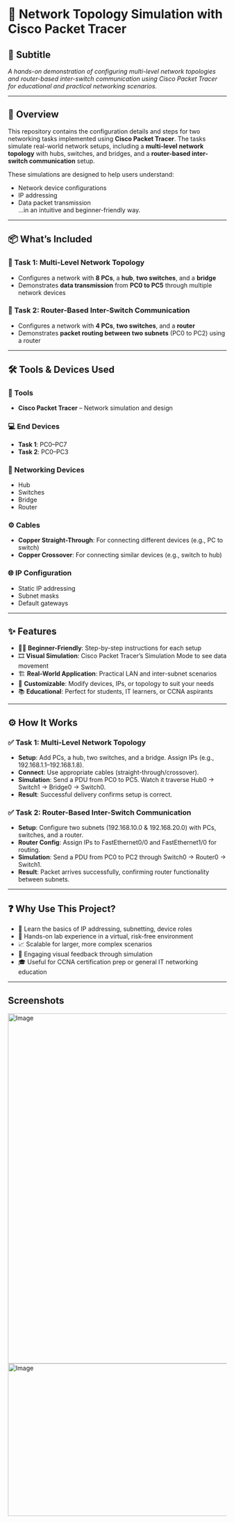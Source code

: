 # 📡 Network Topology Simulation with Cisco Packet Tracer

## 📝 Subtitle  
*A hands-on demonstration of configuring multi-level network topologies and router-based inter-switch communication using Cisco Packet Tracer for educational and practical networking scenarios.*

---

## 📘 Overview

This repository contains the configuration details and steps for two networking tasks implemented using **Cisco Packet Tracer**. The tasks simulate real-world network setups, including a **multi-level network topology** with hubs, switches, and bridges, and a **router-based inter-switch communication** setup.

These simulations are designed to help users understand:
- Network device configurations  
- IP addressing  
- Data packet transmission  
...in an intuitive and beginner-friendly way.

---

## 📦 What’s Included

### 🔷 Task 1: Multi-Level Network Topology
- Configures a network with **8 PCs**, a **hub**, **two switches**, and a **bridge**  
- Demonstrates **data transmission** from **PC0 to PC5** through multiple network devices

### 🔶 Task 2: Router-Based Inter-Switch Communication
- Configures a network with **4 PCs**, **two switches**, and a **router**  
- Demonstrates **packet routing between two subnets** (PC0 to PC2) using a router

---

## 🛠️ Tools & Devices Used

### 🧰 Tools
- **Cisco Packet Tracer** – Network simulation and design

### 💻 End Devices
- **Task 1**: PC0–PC7  
- **Task 2**: PC0–PC3

### 🔌 Networking Devices
- Hub  
- Switches  
- Bridge  
- Router

### ⚙️ Cables
- **Copper Straight-Through**: For connecting different devices (e.g., PC to switch)  
- **Copper Crossover**: For connecting similar devices (e.g., switch to hub)

### 🌐 IP Configuration
- Static IP addressing  
- Subnet masks  
- Default gateways

---

## ✨ Features

- 🧑‍🎓 **Beginner-Friendly**: Step-by-step instructions for each setup
- 🎞️ **Visual Simulation**: Cisco Packet Tracer’s Simulation Mode to see data movement
- 🏗️ **Real-World Application**: Practical LAN and inter-subnet scenarios
- 🧪 **Customizable**: Modify devices, IPs, or topology to suit your needs
- 📚 **Educational**: Perfect for students, IT learners, or CCNA aspirants

---

## ⚙️ How It Works

### ✅ Task 1: Multi-Level Network Topology
- **Setup**: Add PCs, a hub, two switches, and a bridge. Assign IPs (e.g., 192.168.1.1–192.168.1.8).
- **Connect**: Use appropriate cables (straight-through/crossover).
- **Simulation**: Send a PDU from PC0 to PC5. Watch it traverse Hub0 → Switch1 → Bridge0 → Switch0.
- **Result**: Successful delivery confirms setup is correct.

### ✅ Task 2: Router-Based Inter-Switch Communication
- **Setup**: Configure two subnets (192.168.10.0 & 192.168.20.0) with PCs, switches, and a router.
- **Router Config**: Assign IPs to FastEthernet0/0 and FastEthernet1/0 for routing.
- **Simulation**: Send a PDU from PC0 to PC2 through Switch0 → Router0 → Switch1.
- **Result**: Packet arrives successfully, confirming router functionality between subnets.

---

## ❓ Why Use This Project?

- 🧠 Learn the basics of IP addressing, subnetting, device roles
- 🧪 Hands-on lab experience in a virtual, risk-free environment
- 📈 Scalable for larger, more complex scenarios
- 🧩 Engaging visual feedback through simulation
- 🎓 Useful for CCNA certification prep or general IT networking education

---

## Screenshots
<img width="1430" height="805" alt="Image" src="https://github.com/user-attachments/assets/e04274ec-39dc-4e0f-b642-a75fb0cb421b" />

<img width="624" height="351" alt="Image" src="https://github.com/user-attachments/assets/75cd7eb6-7203-4a1e-b6bd-466c5a991485" />
